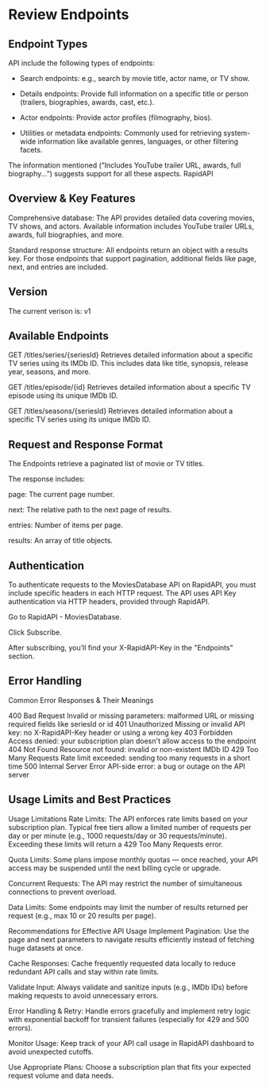 # Review Endpoints

## Endpoint Types
 API include the following types of endpoints:

- Search endpoints: e.g., search by movie title, actor name, or TV show.

- Details endpoints: Provide full information on a specific title or person (trailers, biographies, awards, cast, etc.).

- Actor endpoints: Provide actor profiles (filmography, bios).

- Utilities or metadata endpoints: Commonly used for retrieving system-wide information like available genres, languages, or other filtering facets.

The information mentioned (“Includes YouTube trailer URL, awards, full biography...”) suggests support for all these aspects.
RapidAPI


## Overview & Key Features
Comprehensive database: The API provides detailed data covering movies, TV shows, and actors. Available information includes YouTube trailer URLs, awards, full biographies, and more.

Standard response structure: All endpoints return an object with a results key. For those endpoints that support pagination, additional fields like page, next, and entries are included.

## Version
The current verison is: v1

## Available Endpoints

GET /titles/series/{seriesId}
Retrieves detailed information about a specific TV series using its IMDb ID. This includes data like title, synopsis, release year, seasons, and more.

GET /titles/episode/{id}
Retrieves detailed information about a specific TV episode using its unique IMDb ID.


GET /titles/seasons/{seriesId}
Retrieves detailed information about a specific TV series using its unique IMDb ID.



## Request and Response Format

The Endpoints retrieve a paginated list of movie or TV titles.

The response includes:

page: The current page number.

next: The relative path to the next page of results.

entries: Number of items per page.

results: An array of title objects.


## Authentication 

To authenticate requests to the MoviesDatabase API on RapidAPI, you must include specific headers in each HTTP request.
The API uses API Key authentication via HTTP headers, provided through RapidAPI.

Go to RapidAPI - MoviesDatabase.

Click Subscribe.

After subscribing, you'll find your X-RapidAPI-Key in the "Endpoints" section.



## Error Handling 


Common Error Responses & Their Meanings

400 Bad Request	Invalid or missing parameters:  malformed URL or missing required fields like seriesId or id
401 Unauthorized Missing or invalid API key: no X-RapidAPI-Key header or using a wrong key
403 Forbidden	Access denied: your subscription plan doesn't allow access to the endpoint
404 Not Found	Resource not found: invalid or non-existent IMDb ID
429 Too Many Requests	Rate limit exceeded: sending too many requests in a short time
500 Internal Server Error	API-side error: a bug or outage on the API server

## Usage Limits and Best Practices

Usage Limitations
Rate Limits:
The API enforces rate limits based on your subscription plan. Typical free tiers allow a limited number of requests per day or per minute (e.g., 1000 requests/day or 30 requests/minute). Exceeding these limits will return a 429 Too Many Requests error.

Quota Limits:
Some plans impose monthly quotas — once reached, your API access may be suspended until the next billing cycle or upgrade.

Concurrent Requests:
The API may restrict the number of simultaneous connections to prevent overload.

Data Limits:
Some endpoints may limit the number of results returned per request (e.g., max 10 or 20 results per page).

Recommendations for Effective API Usage
Implement Pagination:
Use the page and next parameters to navigate results efficiently instead of fetching huge datasets at once.

Cache Responses:
Cache frequently requested data locally to reduce redundant API calls and stay within rate limits.

Validate Input:
Always validate and sanitize inputs (e.g., IMDb IDs) before making requests to avoid unnecessary errors.

Error Handling & Retry:
Handle errors gracefully and implement retry logic with exponential backoff for transient failures (especially for 429 and 500 errors).

Monitor Usage:
Keep track of your API call usage in RapidAPI dashboard to avoid unexpected cutoffs.

Use Appropriate Plans:
Choose a subscription plan that fits your expected request volume and data needs.




